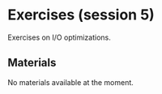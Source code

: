 # Exercises (session 5)

Exercises on I/O optimizations.

<!--
Exercises are in `Exercises/HPE/04_io`.
-->

## Materials

No materials available at the moment.

<!--
Temporary location of materials (for the lifetime of the training project):

-   See the exercise assignments in
    `/project/project_465001154/Exercises/HPE/04_io/README.md`

-   Exercise materials in 
    `/project/project_465001154/Exercises/HPE/04_io` 
    for the lifetime of the project and only for project members.
-->

<!--
Temporary web-available materials:

-    Overview exercise assignments day 1 temporarily available on
     [this link](https://462000265.lumidata.eu/paow-20240611/files/LUMI-paow-20240611-1_Exercises_day1.pdf)

-    Exercise notes (ProgrammingModelExamples_SLURM.pdf) on
     [this link](https://462000265.lumidata.eu/paow-20240611/files/LUMI-paow-20240611-1_04a-ProgrammingModelExamples_SLURM.pdf).
-->

<!--
Archived materials on LUMI:
-->

<!-- 
-   Exercise assignments in `/appl/local/training/paow-20240611/files/LUMI-paow-20240611-Exercises_HPE.pdf`
-->

<!--
-   Exercises as bizp2-compressed tar file in
    `/appl/local/training/paow-20240611/files/LUMI-paow-20240611-Exercises_HPE.tar.bz2`

-   Exercises as uncompressed tar file in
    `/appl/local/training/paow-20240611/files/LUMI-paow-20240611-Exercises_HPE.tar`
-->

